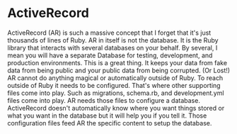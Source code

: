 # ActiveRecord

ActiveRecord (AR) is such a massive concept that I forget that it's just thousands of lines of Ruby. AR in itself is not the database. It is the Ruby library that interacts with several databases on your behalf. By several, I mean you will have a separate Database for testing, development, and production environments. This is a great thing. It keeps your data from fake data from being public and your public data from being corrupted. (Or Lost!) 
AR cannot do anything magical or automatically outside of Ruby. To reach outside of Ruby it needs to be configured. That's where other supporting files come into play. Such as migrations, schema.rb, and development.yml files come into play. AR needs those files to configure a database. ActiveRecord doesn't automatically know where you want things stored or what you want in the database but it will help you if you tell it.  Those configuration files feed AR the specific content to setup the database. 


